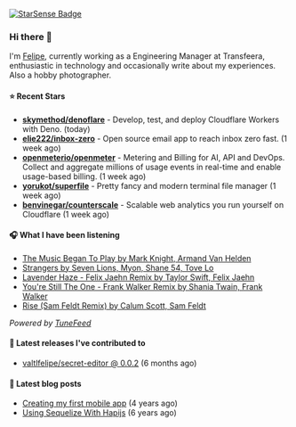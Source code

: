 <a href="https://starsense.app/developer-types" target="_blank"><img src="https://starsense.app/api/badge/?user=valtlfelipe" alt="StarSense Badge"></a>

### Hi there 👋

I'm [Felipe](https://felipevm.com), currently working as a Engineering Manager at Transfeera, enthusiastic in technology and occasionally write about my experiences. Also a hobby photographer.

#### ⭐ Recent Stars
- **[skymethod/denoflare](https://github.com/skymethod/denoflare)** - Develop, test, and deploy Cloudflare Workers with Deno. (today)
- **[elie222/inbox-zero](https://github.com/elie222/inbox-zero)** - Open source email app to reach inbox zero fast. (1 week ago)
- **[openmeterio/openmeter](https://github.com/openmeterio/openmeter)** - Metering and Billing for AI, API and DevOps. Collect and aggregate millions of usage events in real-time and enable usage-based billing. (1 week ago)
- **[yorukot/superfile](https://github.com/yorukot/superfile)** - Pretty fancy and modern terminal file manager (1 week ago)
- **[benvinegar/counterscale](https://github.com/benvinegar/counterscale)** - Scalable web analytics you run yourself on Cloudflare (1 week ago)

#### 🎧 What I have been listening
- [The Music Began To Play by Mark Knight, Armand Van Helden](https://open.spotify.com/track/5jOhS3S7vTj9yQ4UmEk8qj)
- [Strangers by Seven Lions, Myon, Shane 54, Tove Lo](https://open.spotify.com/track/4oaOiFsrOQFqRnIU3hg3cM)
- [Lavender Haze - Felix Jaehn Remix by Taylor Swift, Felix Jaehn](https://open.spotify.com/track/2M4tVhRXucLE9M3STv21Yi)
- [You&#39;re Still The One - Frank Walker Remix by Shania Twain, Frank Walker](https://open.spotify.com/track/78Rs4n8DEwaRh7CWeEySx5)
- [Rise (Sam Feldt Remix) by Calum Scott, Sam Feldt](https://open.spotify.com/track/2PI3dfxZWkaEpBoCJq56RK)

_Powered by [TuneFeed](https://tunefeed.app?ref=valtlfelipe-gh-profile)_ 

#### 🚀 Latest releases I've contributed to


- [valtlfelipe/secret-editor @ 0.0.2](https://github.com/valtlfelipe/secret-editor/releases/tag/0.0.2) (6 months ago)

#### 📄 Latest blog posts
- [Creating my first mobile app](https://felipevm.com/posts/creating-my-first-mobile-app/) (4 years ago)
- [Using Sequelize With Hapijs](https://felipevm.com/posts/using-sequelize-with-hapijs/) (6 years ago)
